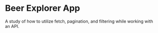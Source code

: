# Beer Explorer App

A study of how to utilize fetch, pagination, and filtering while working with an API.
